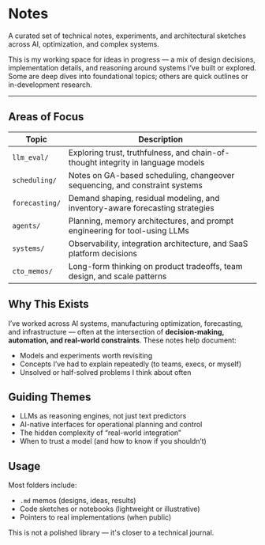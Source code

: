 # Notes

A curated set of technical notes, experiments, and architectural sketches across AI, optimization, and complex systems.

This is my working space for ideas in progress — a mix of design decisions, implementation details, and reasoning around systems I’ve built or explored. Some are deep dives into foundational topics; others are quick outlines or in-development research.

---

## Areas of Focus

| Topic | Description |
|-------|-------------|
| `llm_eval/` | Exploring trust, truthfulness, and chain-of-thought integrity in language models |
| `scheduling/` | Notes on GA-based scheduling, changeover sequencing, and constraint systems |
| `forecasting/` | Demand shaping, residual modeling, and inventory-aware forecasting strategies |
| `agents/` | Planning, memory architectures, and prompt engineering for tool-using LLMs |
| `systems/` | Observability, integration architecture, and SaaS platform decisions |
| `cto_memos/` | Long-form thinking on product tradeoffs, team design, and scale patterns |


## Why This Exists

I’ve worked across AI systems, manufacturing optimization, forecasting, and infrastructure — often at the intersection of **decision-making, automation, and real-world constraints**. These notes help document:
- Models and experiments worth revisiting
- Concepts I’ve had to explain repeatedly (to teams, execs, or myself)
- Unsolved or half-solved problems I think about often


## Guiding Themes

- LLMs as reasoning engines, not just text predictors  
- AI-native interfaces for operational planning and control  
- The hidden complexity of “real-world integration”  
- When to trust a model (and how to know if you shouldn’t)


## Usage

Most folders include:
- `.md` memos (designs, ideas, results)
- Code sketches or notebooks (lightweight or illustrative)
- Pointers to real implementations (when public)

This is not a polished library — it's closer to a technical journal.

